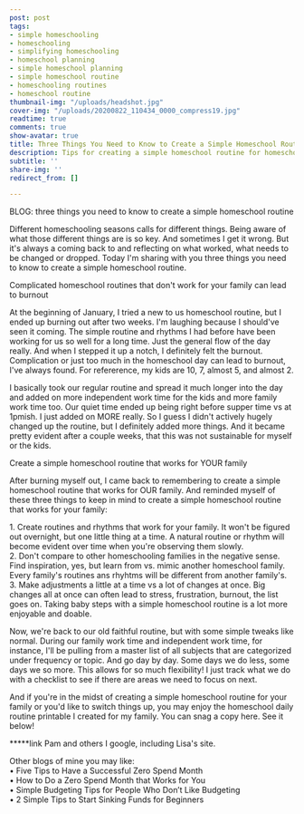 ```yaml
---
post: post
tags:
- simple homeschooling
- homeschooling
- simplifying homeschooling
- homeschool planning
- simple homeschool planning
- simple homeschool routine
- homeschooling routines
- homeschool routine
thumbnail-img: "/uploads/headshot.jpg"
cover-img: "/uploads/20200822_110434_0000_compress19.jpg"
readtime: true
comments: true
show-avatar: true
title: Three Things You Need to Know to Create a Simple Homeschool Routine
description: Tips for creating a simple homeschool routine for homeschooling families.
subtitle: ''
share-img: ''
redirect_from: []

---
```

BLOG: three things you need to know to create a simple homeschool routine  
  
Different homeschooling seasons calls for different things. Being aware of what those different things are is so key. And sometimes I get it wrong. But it's always a coming back to and reflecting on what worked, what needs to be changed or dropped. Today I'm sharing with you three things you need to know to create a simple homeschool routine.   
  
Complicated homeschool routines that don't work for your family can lead to burnout  
  
At the beginning of January, I tried a new to us homeschool routine, but I ended up burning out after two weeks. I'm laughing because I should've seen it coming. The simple routine and rhythms I had before have been working for us so well for a long time. Just the general flow of the day really. And when I stepped it up a notch, I definitely felt the burnout. Complication or just too much in the homeschool day can lead to burnout, I've always found. For refererence, my kids are 10, 7, almost 5, and almost 2.  
  
I basically took our regular routine and spread it much longer into the day and added on more independent work time for the kids and more family work time too. Our quiet time ended up being right before supper time vs at 1pmish. I just added on MORE really. So I guess I didn't actively hugely changed up the routine, but I definitely added more things. And it became pretty evident after a couple weeks, that this was not sustainable for myself or the kids.   
  
Create a simple homeschool routine that works for YOUR family  
  
After burning myself out, I came back to remembering to create a simple homeschool routine that works for OUR family. And reminded myself of these three things to keep in mind to create a simple homeschool routine that works for your family:  
  
1\. Create routines and rhythms that work for your family. It won't be figured out overnight, but one little thing at a time. A natural routine or rhythm will become evident over time when you're observing them slowly.   
2\. Don't compare to other homeschooling families in the negative sense. Find inspiration, yes, but learn from vs. mimic another homeschool family. Every family's routines ans rhyhtms will be different from another family's.   
3\. Make adjustments a little at a time vs a lot of changes at once. Big changes all at once can often lead to stress, frustration, burnout, the list goes on. Taking baby steps with a simple homeschool routine is a lot more enjoyable and doable.   
  
Now, we're back to our old faithful routine, but with some simple tweaks like normal. During our family work time and independent work time, for instance, I'll be pulling from a master list of all subjects that are categorized under frequency or topic. And go day by day. Some days we do less, some days we so more. This allows for so much flexibility! I just track what we do with a checklist to see if there are areas we need to focus on next.   
  
And if you're in the midst of creating a simple homeschool routine for your family or you'd like to switch things up, you may enjoy the homeschool daily routine printable I created for my family. You can snag a copy here. See it below!  
  
\*****link Pam and others I google, including Lisa's site.  
  
Other blogs of mine you may like:  
• Five Tips to Have a Successful Zero Spend Month  
• How to Do a Zero Spend Month that Works for You  
• Simple Budgeting Tips for People Who Don’t Like Budgeting  
• 2 Simple Tips to Start Sinking Funds for Beginners